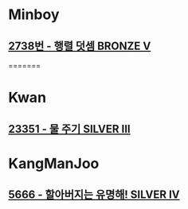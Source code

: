 
# Minboy
## [2738번 - 행렬 덧셈 BRONZE V](https://www.acmicpc.net/problem/2738)
=======
# Kwan
## [23351 - 물 주기 SILVER III](https://www.acmicpc.net/problem/23351)

# KangManJoo
## [5666 - 할아버지는 유명해! SILVER IV](https://www.acmicpc.net/problem/5766)

